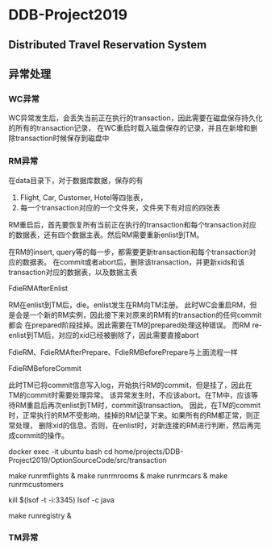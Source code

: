 # DDB-Project2019 
## Distributed Travel Reservation System


## 异常处理

### WC异常
WC异常发生后，会丢失当前正在执行的transaction，因此需要在磁盘保存持久化的所有的transaction记录，
在WC重启时载入磁盘保存的记录，并且在新增和删除transaction时候保存到磁盘中


### RM异常
在data目录下，对于数据库数据，保存的有
1. Flight, Car, Customer, Hotel等四张表，
2. 每一个transaction对应的一个文件夹，文件夹下有对应的四张表

RM重启后，首先要恢复所有当前正在执行的transaction和每个transaction对应的数据表，还有四个数据主表。然后RM需要重新enlist到TM。

在RM的insert, query等的每一步，都需要更新transaction和每个transaction对应的数据表。
在commit或者abort后，删除该transaction，并更新xids和该transaction对应的数据表，以及数据主表

FdieRMAfterEnlist

RM在enlist到TM后，die。enlist发生在RM向TM注册。
此时WC会重启RM，但是会是一个新的RM实例，因此接下来对原来的RM有的transaction的任何commit都会
在prepared阶段挂掉。因此需要在TM的prepared处理这种错误。
而RM re-enlist到TM后，对应的xid已经被删除了，因此需要直接abort

FdieRM、FdieRMAfterPrepare、FdieRMBeforePrepare与上面流程一样


FdieRMBeforeCommit

此时TM已将commit信息写入log，开始执行RM的commit，但是挂了，因此在TM的commit时需要处理异常。
该异常发生时，不应该abort。在TM中，应该等待RM重启后再次enlist到TM时，commit该transaction。
因此，在TM的commit时，正常执行的RM不受影响，挂掉的RM记录下来。如果所有的RM都正常，则正常处理，
删除xid的信息。否则，在enlist时，对新连接的RM进行判断，然后再完成commit的操作。
  
  
  
 
  
  
docker exec -it ubuntu bash
cd home/projects/DDB-Project2019/OptionSourceCode/src/transaction

make runrmflights & make runrmrooms & make runrmcars & make runrmcustomers



kill $(lsof -t -i:3345)
lsof -c java

make runregistry &












### TM异常


